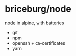 # briceburg/node

[node](https://nodejs.org) in [alpine](https://alpinelinux.org), with batteries
  * git
  * npm
  * openssh + ca-certificates
  * yarn
